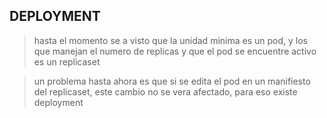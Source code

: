 ## DEPLOYMENT

> hasta el momento se a visto que la unidad minima es un pod, y los que manejan el numero de replicas y que el pod se encuentre activo es un replicaset

>un problema hasta ahora es que si se edita el pod en un manifiesto del replicaset, este cambio no se vera afectado, para eso existe deployment
